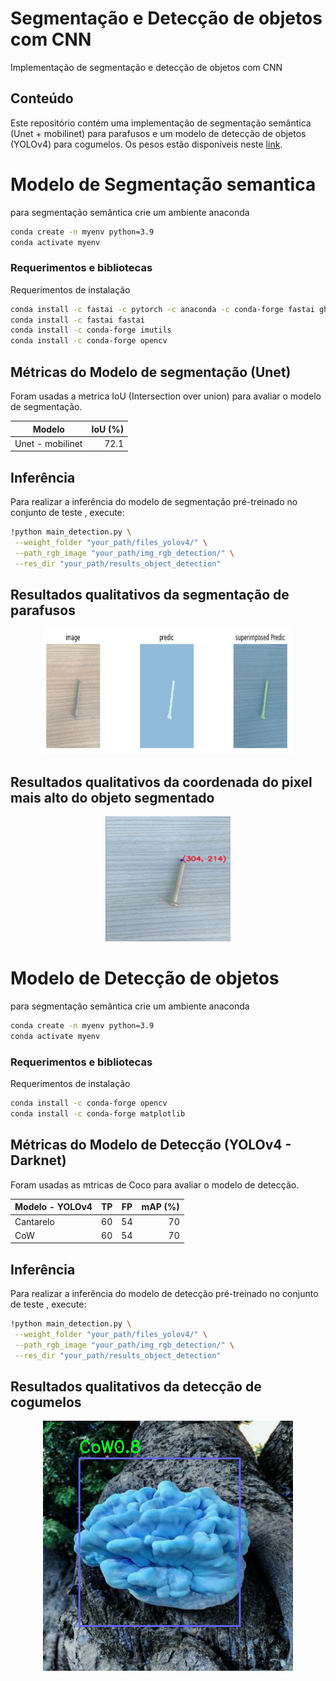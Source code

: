 # Segmentação e Detecção de objetos com CNN
Implementação de segmentação e detecção de objetos com CNN

## Conteúdo
Este repositório contém uma implementação de segmentação semântica (Unet + mobilinet) para parafusos e um modelo de detecção de objetos (YOLOv4) para cogumelos. Os pesos estão disponíveis neste [link](https://drive.google.com/drive/folders/1ChtI9I-5SVqF6m0g9xwo6jp6fp71C7Yh?usp=sharing).


# Modelo de Segmentação semantica

para segmentação semântica crie um ambiente anaconda

```bash
conda create -n myenv python=3.9
conda activate myenv
```
### Requerimentos e bibliotecas 

Requerimentos de instalação 

```bash
conda install -c fastai -c pytorch -c anaconda -c conda-forge fastai gh anaconda
conda install -c fastai fastai
conda install -c conda-forge imutils
conda install -c conda-forge opencv
```


## Métricas do Modelo de segmentação (Unet)
Foram usadas a metrica IoU (Intersection over union) para avaliar o modelo de segmentação.

| Modelo        | IoU (%) | 
| ------------- |-----:|
| Unet - mobilinet         |72.1|





## Inferência 
Para realizar a inferência do modelo de segmentação pré-treinado no conjunto de teste , execute:

```bash
!python main_detection.py \
 --weight_folder "your_path/files_yolov4/" \
 --path_rgb_image "your_path/img_rgb_detection/" \
 --res_dir "your_path/results_object_detection"
```

## Resultados qualitativos da segmentação de parafusos
<p align="center">
  <img width="400" height="200" src="result_object_segmentation/result_1.PNG">
</p>

## Resultados qualitativos da coordenada do pixel mais alto do objeto segmentado
<p align="center">
  <img width="200" height="200" src="result_object_segmentation/result_2.PNG">
</p>



# Modelo de Detecção de objetos

para segmentação semântica crie um ambiente anaconda

```bash
conda create -n myenv python=3.9
conda activate myenv
```
### Requerimentos e bibliotecas 

Requerimentos de instalação 

```bash
conda install -c conda-forge opencv
conda install -c conda-forge matplotlib
```



## Métricas do Modelo de Detecção (YOLOv4 - Darknet)
Foram usadas as mtricas de Coco para avaliar o modelo de detecção.

| Modelo - YOLOv4        | TP            | FP             | mAP (%) | 
| ------------- |:-------------:| :-------------:|-----:|
| Cantarelo        | 60            | 54             |70|
| CoW        | 60            | 54             |70|




## Inferência 
Para realizar a inferência do modelo de detecção pré-treinado no conjunto de teste , execute:

```bash
!python main_detection.py \
 --weight_folder "your_path/files_yolov4/" \
 --path_rgb_image "your_path/img_rgb_detection/" \
 --res_dir "your_path/results_object_detection"
```

## Resultados qualitativos da detecção de cogumelos
<p align="center">
  <img width="400" height="400" src="results_object_detection/detecion_img_4.png">
</p>





